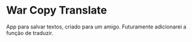 # War Copy Translate

App para salvar textos, criado para um amigo.
Futuramente adicionarei a função de traduzir.

